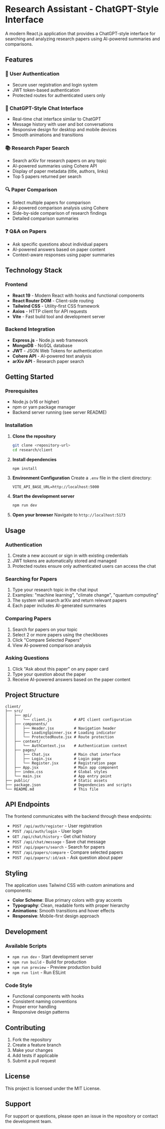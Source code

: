 # Research Assistant - ChatGPT-Style Interface

A modern React.js application that provides a ChatGPT-style interface for searching and analyzing research papers using AI-powered summaries and comparisons.

## Features

### 🔐 User Authentication
- Secure user registration and login system
- JWT token-based authentication
- Protected routes for authenticated users only

### 💬 ChatGPT-Style Chat Interface
- Real-time chat interface similar to ChatGPT
- Message history with user and bot conversations
- Responsive design for desktop and mobile devices
- Smooth animations and transitions

### 📚 Research Paper Search
- Search arXiv for research papers on any topic
- AI-powered summaries using Cohere API
- Display of paper metadata (title, authors, links)
- Top 5 papers returned per search

### 🔍 Paper Comparison
- Select multiple papers for comparison
- AI-powered comparison analysis using Cohere
- Side-by-side comparison of research findings
- Detailed comparison summaries

### ❓ Q&A on Papers
- Ask specific questions about individual papers
- AI-powered answers based on paper content
- Context-aware responses using paper summaries

## Technology Stack

### Frontend
- **React 19** - Modern React with hooks and functional components
- **React Router DOM** - Client-side routing
- **Tailwind CSS** - Utility-first CSS framework
- **Axios** - HTTP client for API requests
- **Vite** - Fast build tool and development server

### Backend Integration
- **Express.js** - Node.js web framework
- **MongoDB** - NoSQL database
- **JWT** - JSON Web Tokens for authentication
- **Cohere API** - AI-powered text analysis
- **arXiv API** - Research paper search

## Getting Started

### Prerequisites
- Node.js (v16 or higher)
- npm or yarn package manager
- Backend server running (see server README)

### Installation

1. **Clone the repository**
   ```bash
   git clone <repository-url>
   cd research/client
   ```

2. **Install dependencies**
   ```bash
   npm install
   ```

3. **Environment Configuration**
   Create a `.env` file in the client directory:
   ```env
   VITE_API_BASE_URL=http://localhost:5000
   ```

4. **Start the development server**
   ```bash
   npm run dev
   ```

5. **Open your browser**
   Navigate to `http://localhost:5173`

## Usage

### Authentication
1. Create a new account or sign in with existing credentials
2. JWT tokens are automatically stored and managed
3. Protected routes ensure only authenticated users can access the chat

### Searching for Papers
1. Type your research topic in the chat input
2. Examples: "machine learning", "climate change", "quantum computing"
3. The system will search arXiv and return relevant papers
4. Each paper includes AI-generated summaries

### Comparing Papers
1. Search for papers on your topic
2. Select 2 or more papers using the checkboxes
3. Click "Compare Selected Papers"
4. View AI-powered comparison analysis

### Asking Questions
1. Click "Ask about this paper" on any paper card
2. Type your question about the paper
3. Receive AI-powered answers based on the paper content

## Project Structure

```
client/
├── src/
│   ├── api/
│   │   └── client.js          # API client configuration
│   ├── components/
│   │   ├── Header.jsx         # Navigation header
│   │   ├── LoadingSpinner.jsx # Loading indicator
│   │   └── ProtectedRoute.jsx # Route protection
│   ├── context/
│   │   └── AuthContext.jsx    # Authentication context
│   ├── pages/
│   │   ├── Chat.jsx           # Main chat interface
│   │   ├── Login.jsx          # Login page
│   │   └── Register.jsx       # Registration page
│   ├── App.jsx                # Main app component
│   ├── index.css              # Global styles
│   └── main.jsx               # App entry point
├── public/                    # Static assets
├── package.json               # Dependencies and scripts
└── README.md                  # This file
```

## API Endpoints

The frontend communicates with the backend through these endpoints:

- `POST /api/auth/register` - User registration
- `POST /api/auth/login` - User login
- `GET /api/chat/history` - Get chat history
- `POST /api/chat/message` - Save chat message
- `POST /api/papers/search` - Search for papers
- `POST /api/papers/compare` - Compare selected papers
- `POST /api/papers/:id/ask` - Ask question about paper

## Styling

The application uses Tailwind CSS with custom animations and components:

- **Color Scheme**: Blue primary colors with gray accents
- **Typography**: Clean, readable fonts with proper hierarchy
- **Animations**: Smooth transitions and hover effects
- **Responsive**: Mobile-first design approach

## Development

### Available Scripts
- `npm run dev` - Start development server
- `npm run build` - Build for production
- `npm run preview` - Preview production build
- `npm run lint` - Run ESLint

### Code Style
- Functional components with hooks
- Consistent naming conventions
- Proper error handling
- Responsive design patterns

## Contributing

1. Fork the repository
2. Create a feature branch
3. Make your changes
4. Add tests if applicable
5. Submit a pull request

## License

This project is licensed under the MIT License.

## Support

For support or questions, please open an issue in the repository or contact the development team.
